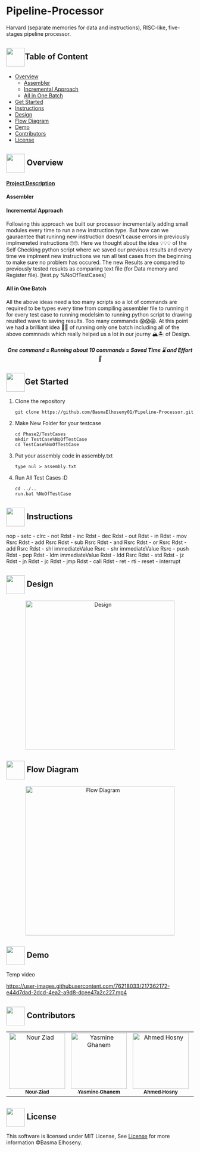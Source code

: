 # Pipeline-Processor
Harvard (separate memories for data and instructions), RISC-like, five-stages pipeline processor.

## <img  align= center width=50px src="https://cdn.edu.buncee.com/assets/d4094ddfdc4426d73593ae3727f94eec/animation-library-flyppl-081720.gif?timestamp=1597673172">Table of Content

- <a href ="#overview">Overview</a>
  - <a href ="#Assembler">Assembler</a>
  - <a href ="#Incremental Approach">Incremental Approach</a>
  - <a href ="#All in One Batch">All in One Batch</a>
- <a href ="#started">Get Started</a>
- <a href ="#Instructions">Instructions</a>
- <a href ="#Design">Design</a>
- <a href ="#Flow Diagram">Flow Diagram</a>
- <a href ="#Demo">Demo</a>
- <a href ="#Contributors">Contributors</a>
- <a href ="#License">License</a>


## <img  align= center width=50px height=50px src="https://media3.giphy.com/media/dAoHbGjH7k5ZTeQeBI/giphy.gif"> Overview <a id = "overview"></a>
#### <a href="https://github.com/BasmaElhoseny01/Pipeline-Processor/blob/main/Architecture_Project_Fall_2022_Semester.pdf">Project Description</a>
#### <a id = "Assembler">Assembler</a>

#### <a id = "Incremental Approach">Incremental Approach</a>
Following this approach we built our processor incrementally adding small modules every time to run a new instruction type. 
But how can we gauraentee that runinng new instruction doesn't cause errors in previously implmeneted instructions 🙄🙄. 
Here we thought about the idea 💡💡💡 of the Self Checking python script where we saved our previous results and every time we implment new instructions we run all test cases from the beginning to make sure no problem has occured. 
The new Results are compared to previously tested resukts as comparing text file (for Data memory and Register file). [test.py %NoOfTestCases]

#### <a id = "All in One Batch">All in One Batch</a>
All the above ideas need a too many scripts so a lot of commands are required to be types every time from compiling assembler file to running it for every test case to running modelsim to running python script to drawing reuslted wave to saving results.
Too many commands 😱😱😱.
At this point we had a brilliant idea 🧨🧨 of running only one batch including all of the above commnads which really helped us a lot in our journy 🏔️🏝️ of Design.

<h5 align="center">One command = Running about 10 commands = Saved Time ⌛ and Effort 🤒 </h5>

## <img  align= center width=50px height=50px src="https://cdn.pixabay.com/animation/2022/07/31/06/27/06-27-17-124_512.gif">Get Started <a id = "started"></a>

<ol>
<li>Clone the repository

<br>

```
git clone https://github.com/BasmaElhoseny01/Pipeline-Processor.git
```

</li>

<li>Make New Folder for your testcase

<br>

```
cd Phase2/TestCases
mkdir TestCase%NoOfTestCase
cd TestCase%NoOfTestCase
```

</li>

<li>Put your assembly code in assembly.txt

<br>

```
type nul > assembly.txt
```

</li>

<li>Run All Test Cases :D

<br>

```
cd ../..
run.bat %NoOfTestCase
```

</li>
</ol>

## <img  align= center width=50px height=50px src="https://user-images.githubusercontent.com/72309546/217035256-ed3cf050-9e68-4880-beed-7318ad22da07.png"> Instructions <a id = "Instructions"></a>
nop - setc - clrc - not Rdst - inc Rdst - dec Rdst - out Rdst - in Rdst - mov Rsrc Rdst - add Rsrc Rdst - sub Rsrc Rdst - and Rsrc Rdst - or Rsrc Rdst - add Rsrc Rdst - shl immediateValue Rsrc - shr immediateValue Rsrc - push Rdst - pop Rdst - ldm immediateValue Rdst - ldd Rsrc Rdst - std Rdst - jz Rdst - jn Rdst - jc Rdst - jmp Rdst - call Rdst - ret - rti - reset - interrupt

## <img  align= center width=50px height=50px src="https://media4.giphy.com/media/dBrimLDKab9TPDQSd8/giphy.gif?cid=6c09b952620udc6fwlifrgx872sn8m0x9famv92i60i8gzcr&rid=giphy.gif&ct=s"> Design <a id = "Design"></a>

<p align="center">
<img src="https://user-images.githubusercontent.com/76218033/217362780-348c6185-f730-42c6-98ee-2d2578b84de9.png" width="400px" alt="Design"/>
</p>


## <img  align= center width=50px height=50px src="https://i.pinimg.com/originals/84/b3/0c/84b30cf92e9b9804293b7d5f131ffb7d.gif"> Flow Diagram <a id = "Flow Diagram"></a>

<p align="center">
<img src="https://user-images.githubusercontent.com/72309546/217021002-34905ec5-0cc8-4046-9a3f-2fd5f0a5fd1d.jpg" width="400px" alt="Flow Diagram"/>
</p>

## <img  align= center width=50px height=50px src="https://img.genial.ly/5f91608064ad990c6ee12237/bd7195a3-a8bb-494b-8a6d-af48dd4deb4b.gif?genial&1643587200063"> Demo <a id = "Demo"></a>
Temp video

https://user-images.githubusercontent.com/76218033/217362172-e44d7dad-2dcd-4ea2-a9d8-dcee47a2c227.mp4


## <img  align= center width=50px height=50px src="https://media1.giphy.com/media/WFZvB7VIXBgiz3oDXE/giphy.gif?cid=6c09b952tmewuarqtlyfot8t8i0kh6ov6vrypnwdrihlsshb&rid=giphy.gif&ct=s"> Contributors <a id = "Contributors"></a>

<table>
  <tr>
    <td align="center">
    <a href="https://github.com/nouralmulhem" target="_black">
    <img src="https://avatars.githubusercontent.com/u/76218033?v=4" width="150px;" alt="Nour Ziad"/>
    <br />
    <sub><b>Nour Ziad</b></sub></a>
    </td>
    <td align="center">
    <a href="https://github.com/yasmineghanem" target="_black">
    <img src="https://avatars.githubusercontent.com/u/74925701?v=4" width="150px;" alt="Yasmine Ghanem"/>
    <br />
    <sub><b>Yasmine Ghanem</b></sub></a>
    </td>
        </td>
    <td align="center">
    <a href="https://github.com/AhmedHosny2024" target="_black">
    <img src="https://avatars.githubusercontent.com/u/76389601?v=4" width="150px;" alt="Ahmed Hosny"/>
    <br />
    <sub><b>Ahmed Hosny</b></sub></a>
    </td>
        </td>
    <td align="center">
    <a href="https://github.com/BasmaElhoseny01" target="_black">
    <img src="https://avatars.githubusercontent.com/u/72309546?v=4" width="150px;" alt="Basma Elhoseny"/>
    <br />
    <sub><b>Basma Elhoseny</b></sub></a>
    </td>
  </tr>
 </table>


## <img  align= center width=50px height=50px src="https://moein.video/wp-content/uploads/2022/05/license-GIF-Certificate-Royalty-Free-Animated-Icon-350px-after-effects-project.gif"> License <a id = "License"></a>
This software is licensed under MIT License, See [License](https://github.com/BasmaElhoseny01/Pipeline-Processor/blob/main/LICENSE.md) for more information ©Basma Elhoseny.
